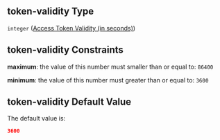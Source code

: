 ## token-validity Type

`integer` ([Access Token Validity (in seconds)](btpsa-usecase-properties-services-items-allof-1-then-allof-55-then-allof-1-then-properties-parameters-properties-access-token-validity-in-seconds.md))

## token-validity Constraints

**maximum**: the value of this number must smaller than or equal to: `86400`

**minimum**: the value of this number must greater than or equal to: `3600`

## token-validity Default Value

The default value is:

```json
3600
```
